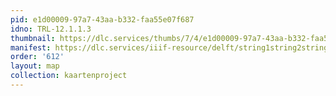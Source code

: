 ```yaml
---
pid: e1d00009-97a7-43aa-b332-faa55e07f687
idno: TRL-12.1.1.3
thumbnail: https://dlc.services/thumbs/7/4/e1d00009-97a7-43aa-b332-faa55e07f687/full/400,339/0/default.jpg
manifest: https://dlc.services/iiif-resource/delft/string1string2string3/kaartenproject-2007/TRL-12.1.1.3
order: '612'
layout: map
collection: kaartenproject
---
```

